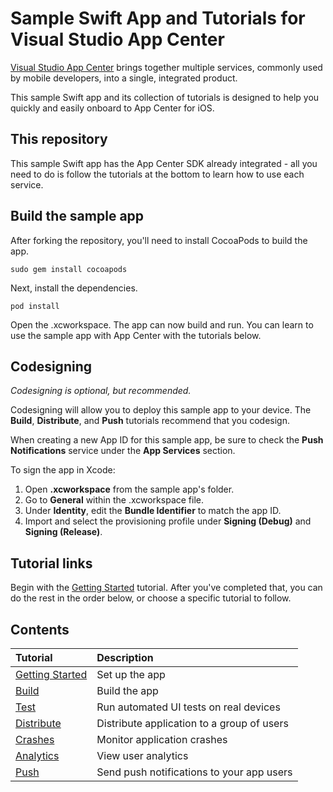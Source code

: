 # Sample Swift App and Tutorials for Visual Studio App Center
[Visual Studio App Center](https://aka.ms/telgml) brings together multiple services, commonly used by mobile developers, into a single, integrated product.

This sample Swift app and its collection of tutorials is designed to help you quickly and easily onboard to App Center for iOS.

## This repository
This sample Swift app has the App Center SDK already integrated - all you need to do is follow the tutorials at the bottom to learn how to use each service.

## Build the sample app
After forking the repository, you'll need to install CocoaPods to build the app.
  ```shell
  sudo gem install cocoapods
  ```
Next, install the dependencies.
  ```shell
  pod install
  ```
Open the .xcworkspace. The app can now build and run. You can learn to use the sample app with App Center with the tutorials below.

## Codesigning
_Codesigning is optional, but recommended._

Codesigning will allow you to deploy this sample app to your device. The **Build**, **Distribute**, and **Push** tutorials recommend that you codesign.

When creating a new App ID for this sample app, be sure to check the **Push Notifications** service under the **App Services** section.

To sign the app in Xcode:
1. Open **.xcworkspace** from the sample app's folder.
2. Go to **General** within the .xcworkspace file.
3. Under **Identity**, edit the **Bundle Identifier** to match the app ID.
4. Import and select the provisioning profile under **Signing (Debug)** and **Signing (Release)**.

## Tutorial links
Begin with the [Getting Started](https://docs.microsoft.com/en-us/mobile-center/quickstarts/ios/getting-started) tutorial. After you've completed that, you can do the rest in the order below, or choose a specific tutorial to follow.

## Contents
| Tutorial | Description |
|:-|:-|
| [Getting Started](https://docs.microsoft.com/en-us/mobile-center/quickstarts/ios/getting-started) | Set up the app |
| [Build](https://docs.microsoft.com/en-us/mobile-center/quickstarts/ios/build) | Build the app |
| [Test](https://docs.microsoft.com/en-us/mobile-center/quickstarts/ios/test) | Run automated UI tests on real devices |
| [Distribute](https://docs.microsoft.com/en-us/mobile-center/quickstarts/ios/distribute)| Distribute application to a group of users |
| [Crashes](https://docs.microsoft.com/en-us/mobile-center/quickstarts/ios/crashes) | Monitor application crashes |
| [Analytics](https://docs.microsoft.com/en-us/mobile-center/quickstarts/ios/analytics) | View user analytics |
| [Push](https://docs.microsoft.com/en-us/mobile-center/quickstarts/ios/push) | Send push notifications to your app users |


